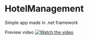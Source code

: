 # HotelManagement
Simple app made in .net framework

Preview video
[![Watch the video](https://img.youtube.com/vi/nTQUwghvy5Q/default.jpg)](https://youtu.be/nTQUwghvy5Q)

